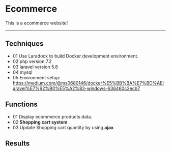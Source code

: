 #  Ecommerce
This is a ecommerce website!
****
## Techniques
* 01 Use Laradock to build Docker development environment. 
* 02 php version 7.2
* 03 laravel version 5.8
* 04 mysql
* 05 Environment setup: <br>
https://medium.com/@ms0680146/docker%E5%BB%BA%E7%BD%AElaravel%E7%92%B0%E5%A2%83-windows-636460c2ecb7

## Functions
* 01 Display ecommerce products data.
* 02 <b>Shopping cart system </b>.
* 03 Update Shopping cart quantity by using <b>ajax</b>.

## Results

